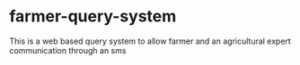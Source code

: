 # farmer-query-system
This is a web based query system to allow farmer and an agricultural expert communication through an sms
